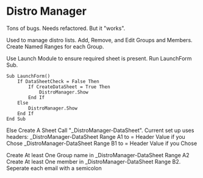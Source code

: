 # Distro Manager

Tons of bugs. Needs refactored. But it "works".

Used to manage distro lists. Add, Remove, and Edit Groups and Members. Create Named Ranges for each Group.

Use Launch Module to ensure required sheet is present. Run LaunchForm Sub. 

    Sub LaunchForm()
        If DataSheetCheck = False Then
            If CreateDataSheet = True Then
                DistroManager.Show
            End If
        Else
            DistroManager.Show
        End If
    End Sub

Else Create A Sheet Call "_DistroManager-DataSheet". 
Current set up uses headers:
_DistroManager-DataSheet Range A1 to = Header Value if you Chose
_DistroManager-DataSheet Range B1 to = Header Value if you Chose

Create At least One Group name in _DistroManager-DataSheet Range A2
Create At least One member in _DistroManager-DataSheet Range B2. Seperate each email with a semicolon
